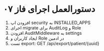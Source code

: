 # دستورالعمل اجرای فاز ۰۷
1) افزودن اپ security به INSTALLED_APPS
2) اجرای migrate برای AuditLog و Role
3) افزودن AuditMiddleware به settings
4) ایجاد کاربران و Role در ادمین
5) تست export: GET /api/export/patient/{uuid}